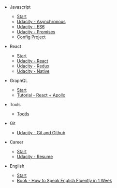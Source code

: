 * Javascript

  * [Start](javascript/javascript-start.md)
  * [Udacity - Asynchronous](javascript/udacity-asynchronous.md)
  * [Udacity - ES6](javascript/udacity-es6.md)
  * [Udacity - Promises](javascript/udacity-promises.md)
  * [Config Project](javascript/config-project.md)

* React

  * [Start](react/react-start.md)
  * [Udacity - React](react/udacity-1-react.md)
  * [Udacity - Redux](react/udacity-2-redux.md)
  * [Udacity - Native](react/udacity-3-native.md)

* GraphQL

  * [Start](graphql/graphql-start.md)
  * [Tutorial - React + Apollo](graphql/tutorial-graphql-apollo-react.md)

* Tools

  * [Tootls](tools/tools-start.md)

* Git

  * [Udacity - Git and Github](git/udacity-git-github.md)

* Career

  * [Start](career/career-start.md)
  * [Udacity - Resume](career/udacity-resume.md)

* English

  * [Start](english/english-start.md)
  * [Book - How to Speak English Fluently in 1 Week](english/book-fluently-a-week.md)

